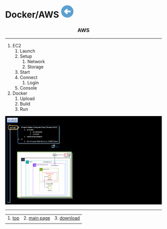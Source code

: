# Docker/AWS [![back](/assets/back.svg)](../README.md) 

<h3 align="center">AWS</h3>

- - -

1. EC2
    1. Launch
    2. Setup
        1. Network
        2. Storage
    3. Start
    4. Connect
        1. Login
    5. Console    
2. Docker
    1. Upload
    2. Build
    3. Run

![docker](./docker_aws.gif)

- - -

|     |     |     |
| --- | --- | --- |
| 1. [top](#AWS) | 2. [main page](/README.md) | 3. [download](./docker_aws.gif.pptx) |
|     |     |     |
